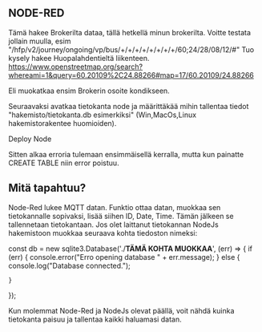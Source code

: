 ## NODE-RED

Tämä hakee Brokerilta dataa, tällä hetkellä minun brokerilta. Voitte testata jollain muulla, esim 
"/hfp/v2/journey/ongoing/vp/bus/+/+/+/+/+/+/+/+/60;24/28/08/12/#" 
Tuo kysely hakee Huopalahdentieltä liikenteen.
https://www.openstreetmap.org/search?whereami=1&query=60.20109%2C24.88266#map=17/60.20109/24.88266

Eli muokatkaa ensim Brokerin osoite kondikseen.

Seuraavaksi avatkaa tietokanta node ja määrittäkää mihin tallentaa tiedot "hakemisto/tietokanta.db esimerkiksi" (Win,MacOs,Linux hakemistorakentee huomioiden).

Deploy Node

Sitten alkaa erroria tulemaan ensimmäisellä kerralla, mutta kun painatte CREATE TABLE niin error poistuu. 


## Mitä tapahtuu?

Node-Red lukee MQTT datan. Funktio ottaa datan, muokkaa sen tietokannalle sopivaksi, lisää siihen ID, Date, Time. Tämän jälkeen se tallennetaan tietokantaan. 
Jos olet laittanut tietokannan NodeJs hakemistoon muokkaa seuraava kohta tiedoston nimeksi:

const db = new sqlite3.Database('./**TÄMÄ KOHTA MUOKKAA**', (err) => {
    if (err) {
        console.error("Erro opening database " + err.message);
    } else {
        console.log("Database connected.");
           
    }
});

Kun molemmat Node-Red ja NodeJs olevat päällä, voit nähdä kuinka tietokanta paisuu ja tallentaa kaikki haluamasi datan.
